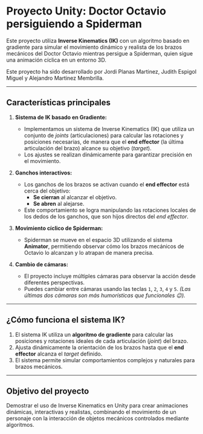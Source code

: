 # Proyecto Unity: Doctor Octavio persiguiendo a Spiderman

Este proyecto utiliza **Inverse Kinematics (IK)** con un algoritmo basado en gradiente para simular el movimiento dinámico y realista de los brazos mecánicos del Doctor Octavio mientras persigue a Spiderman, quien sigue una animación cíclica en un entorno 3D.

Este proyecto ha sido desarrollado por Jordi Planas Martinez, Judith Espigol Miguel y Alejandro Martinez Membrilla.

---

## Características principales

1. **Sistema de IK basado en Gradiente:**
   - Implementamos un sistema de Inverse Kinematics (IK) que utiliza un conjunto de *joints* (articulaciones) para calcular las rotaciones y posiciones necesarias, de manera que el **end effector** (la última articulación del brazo) alcance su objetivo (*target*).
   - Los ajustes se realizan dinámicamente para garantizar precisión en el movimiento.

2. **Ganchos interactivos:**
   - Los ganchos de los brazos se activan cuando el **end effector** está cerca del objetivo:
     - **Se cierran** al alcanzar el objetivo.
     - **Se abren** al alejarse.
   - Este comportamiento se logra manipulando las rotaciones locales de los dedos de los ganchos, que son hijos directos del *end effector*.

3. **Movimiento cíclico de Spiderman:**
   - Spiderman se mueve en el espacio 3D utilizando el sistema **Animator**, permitiendo observar cómo los brazos mecánicos de Octavio lo alcanzan y lo atrapan de manera precisa.

4. **Cambio de cámaras:**
   - El proyecto incluye múltiples cámaras para observar la acción desde diferentes perspectivas.
   - Puedes cambiar entre cámaras usando las teclas `1`, `2`, `3`, `4` y `5`. *(Las últimas dos cámaras son más humorísticas que funcionales 😉).*

---

## ¿Cómo funciona el sistema IK?

1. El sistema IK utiliza un **algoritmo de gradiente** para calcular las posiciones y rotaciones ideales de cada articulación (*joint*) del brazo.
2. Ajusta dinámicamente la orientación de los brazos hasta que el **end effector** alcanza el *target* definido.
3. El sistema permite simular comportamientos complejos y naturales para brazos mecánicos.

---

## Objetivo del proyecto

Demostrar el uso de Inverse Kinematics en Unity para crear animaciones dinámicas, interactivas y realistas, combinando el movimiento de un personaje con la interacción de objetos mecánicos controlados mediante algoritmos.
